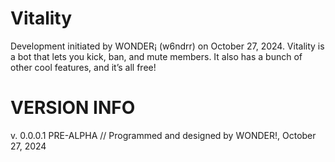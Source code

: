 # Vitality
Development initiated by WONDER¡ (w6ndrr) on October 27, 2024. Vitality is a bot that lets you kick, ban, and mute members. It also has a bunch of other cool features, and it’s all free!
# VERSION INFO
v. 0.0.0.1 PRE-ALPHA // Programmed and designed by WONDER!, October 27, 2024
